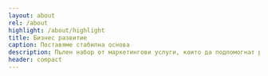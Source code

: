 ```yaml
---
layout: about
rel: /about
highlight: /about/highlight
title: Бизнес развитие
caption: Поставяме стабилна основа
description: Пълен набор от маркетингови услуги, които да подпомогнат развитието на Вашия бизнес.
header: compact
---
```

